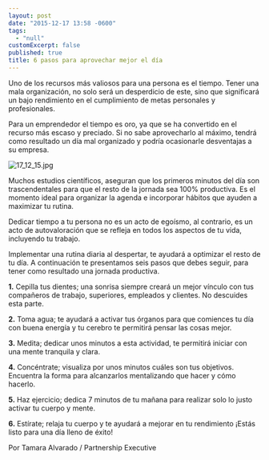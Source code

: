 ```yaml
---
layout: post
date: "2015-12-17 13:58 -0600"
tags: 
  - "null"
customExcerpt: false
published: true
title: 6 pasos para aprovechar mejor el día
---
```



Uno de los recursos más valiosos para una persona es el tiempo. Tener una mala organización, no solo será un desperdicio de este, sino que significará un bajo rendimiento en el cumplimiento de metas personales y profesionales.

Para un emprendedor el tiempo es oro, ya que se ha convertido en el recurso más escaso y preciado. Si no sabe aprovecharlo al máximo, tendrá como resultado un día mal organizado y podría ocasionarle desventajas a su empresa. 

![17_12_15.jpg]({{site.baseurl}}/img/17_12_15.jpg)

Muchos estudios científicos, aseguran que los primeros minutos del día son trascendentales para que el resto de la jornada sea 100% productiva. Es el momento ideal para organizar la agenda e incorporar hábitos que ayuden a maximizar tu rutina.

Dedicar tiempo a tu persona no es un acto de egoísmo, al contrario, es un acto de autovaloración que se refleja en todos los aspectos de tu vida, incluyendo tu trabajo. 

Implementar una rutina diaria al despertar, te ayudará a optimizar el resto de tu día.  A continuación te presentamos seis pasos que debes seguir, para tener como resultado una jornada productiva.

**1.** Cepilla tus dientes; una sonrisa siempre creará un mejor vínculo con tus compañeros de trabajo, superiores, empleados y clientes. No descuides esta parte.

**2.**	Toma agua; te ayudará a activar tus órganos para que comiences tu día con buena energía y tu cerebro te permitirá pensar las cosas mejor.

**3.** Medita; dedicar unos minutos a esta actividad, te permitirá iniciar con una mente tranquila y clara.

**4.** Concéntrate; visualiza por unos minutos cuáles son tus objetivos. Encuentra la forma para alcanzarlos mentalizando que hacer y cómo hacerlo.

**5.** Haz ejercicio; dedica 7 minutos de tu mañana para realizar solo lo justo activar tu cuerpo y mente.

**6.** Estírate; relaja tu cuerpo y te ayudará a mejorar en tu rendimiento
¡Estás listo para una día lleno de éxito!

Por Tamara Alvarado / Partnership Executive

